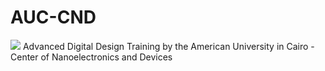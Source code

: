 # AUC-CND


![]([https://i.ibb.co/LZKsnB8/74658853.png](https://lh3.googleusercontent.com/proxy/AbNAkKZ6oIgGTQ2L5--cAuOXRUx4d0WP-wzPCOoPLCH22lMYSBPyfU7j9jtXqhwpIUJduyoDi4rs68Z1Lc0tMMngLs2ZajdGVuhfnu9x))
Advanced Digital Design Training by the American University in Cairo - Center of Nanoelectronics and Devices
